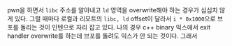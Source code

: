 pwn을 하면서 `libc` 주소를 알아내고 `ld` 영역을 overwrite해야 하는 경우가 심심치 않게 있다. 그럴 때마다 로컬과 리모트의 `libc, ld` offset이 달라서 `i * 0x1000`으로 브포를 돌리는 것이 인텐으로 자리 잡고 있다. 나의 경우 c++ binary 익스에서 exit handler overwrite를 하는데 브포를 돌려도 익스가 안 되는 것이다. 그래서 